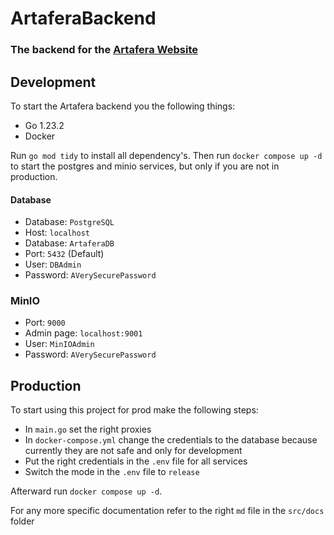 # ArtaferaBackend

### The backend for the <a href="Artafera.ch">Artafera Website</a>

## Development

To start the Artafera backend you the following things:

- Go 1.23.2
- Docker

Run `go mod tidy` to install all dependency's. Then run `docker compose up -d` to start the postgres and minio services, but only if you are not in production.

#### Database
- Database: `PostgreSQL`
- Host: `localhost`
- Database: `ArtaferaDB`
- Port: `5432` (Default)
- User: `DBAdmin`
- Password: `AVerySecurePassword`

### MinIO
- Port: `9000`
- Admin page: `localhost:9001`
- User: `MinIOAdmin`
- Password: `AVerySecurePassword`

## Production

To start using this project for prod make the following steps:
- In `main.go` set the right proxies
- In `docker-compose.yml` change the credentials to the database because currently they are not safe and only for development
- Put the right credentials in the `.env` file for all services 
- Switch the mode in the `.env` file to `release`

Afterward run `docker compose up -d`. 

For any more specific documentation refer to the right `md` file in the `src/docs` folder